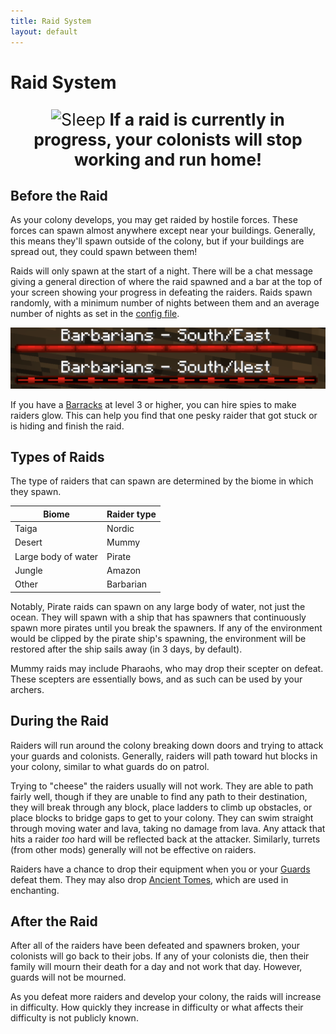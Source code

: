 ```yaml
---
title: Raid System
layout: default
---
```

# Raid System

<p style="text-align:center; font-size:20pt;"><img src="../../assets/images/misc/Sleep.png" alt="Sleep"><b> If a raid is currently in progress, your colonists will stop working and run home!</b></p>

## Before the Raid
As your colony develops, you may get raided by hostile forces. These forces can spawn almost anywhere except near your buildings. Generally, this means they'll spawn outside of the colony, but if your buildings are spread out, they could spawn between them!

Raids will only spawn at the start of a night. There will be a chat message giving a general direction of where the raid spawned and a bar at the top of your screen showing your progress in defeating the raiders. Raids spawn randomly, with a minimum number of nights between them and an average number of nights as set in the [config file](../../source/misc/configfile).

<img src="../../assets/images/misc/multiRaidBars.png" alt="Multiple barbarian raids in progress">

If you have a [Barracks](../../source/buildings/barracks) at level 3 or higher, you can hire spies to make raiders glow. This can help you find that one pesky raider that got stuck or is hiding and finish the raid.

## Types of Raids
The type of raiders that can spawn are determined by the biome in which they spawn.

| Biome               | Raider type      |
| ------------------- | ---------------- |
| Taiga               | Nordic           |
| Desert              | Mummy            |
| Large body of water | Pirate           |
| Jungle              | Amazon           |
| Other               | Barbarian        |

Notably, Pirate raids can spawn on any large body of water, not just the ocean. They will spawn with a ship that has spawners that continuously spawn more pirates until you break the spawners. If any of the environment would be clipped by the pirate ship's spawning, the environment will be restored after the ship sails away (in 3 days, by default).

Mummy raids may include Pharaohs, who may drop their scepter on defeat. These scepters are essentially bows, and as such can be used by your archers.

## During the Raid
Raiders will run around the colony breaking down doors and trying to attack your guards and colonists. Generally, raiders will path toward hut blocks in your colony, similar to what guards do on patrol.

Trying to "cheese" the raiders usually will not work. They are able to path fairly well, though if they are unable to find any path to their destination, they will break through any block, place ladders to climb up obstacles, or place blocks to bridge gaps to get to your colony. They can swim straight through moving water and lava, taking no damage from lava. Any attack that hits a raider *too* hard will be reflected back at the attacker. Similarly, turrets (from other mods) generally will not be effective on raiders.

Raiders have a chance to drop their equipment when you or your [Guards](../../source/workers/guard) defeat them. They may also drop [Ancient Tomes](../../source/items/ancient_tome), which are used in enchanting.

## After the Raid
After all of the raiders have been defeated and spawners broken, your colonists will go back to their jobs. If any of your colonists die, then their family will mourn their death for a day and not work that day. However, guards will not be mourned.

As you defeat more raiders and develop your colony, the raids will increase in difficulty. How quickly they increase in difficulty or what affects their difficulty is not publicly known.
